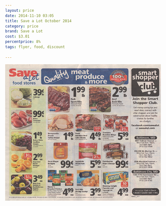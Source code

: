 ```yaml
---
layout: price
date: 2014-11-10 03:05
title: Save a Lot October 2014
category: price
brand: Save a Lot
cost: $3.01
percentprice: 8%
tags: flyer, food, discount

---
```



<div class="imageContainer col-8"><img src="/img/editscans/savalot1.png">
            
<div class="overlayContainerPrice col-12">
<object type="image/svg+xml" data="/img/overlays/savalot1.svg" class="trans"></object>
</div></div>
